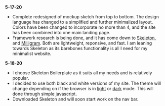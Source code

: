 **5-17-20**

- Complete redesigned of mockup sketch from top to bottom. The design language has changed to a simplified and further minimalized layout. Colors have been changed to incorporate no more than 4, and the site has been combined into one main landing page.
- Framework research is being done, and it has come down to [Skeleton](http://getskeleton.com/), and [Milligram](https://milligram.io/). Both are lightweight, reponsive, and fast. I am leaning towards Skeleton as its barebones functionality is all I need for my minimalist website.

**5-18-20**

- I choose Skeleton Boilerplate as it suits all my needs and is relatively popular.
- I decided to use both black and white versions of my site. The theme will change depending on if the browser is in [light](UserInterface/Images/personal_website_lightv2.png) or [dark](UserInterface/Images/personal_website_dark_v2.png) mode. This will done through simple javascript.
- Downloaded Skeleton and will soon start work on the nav bar.
